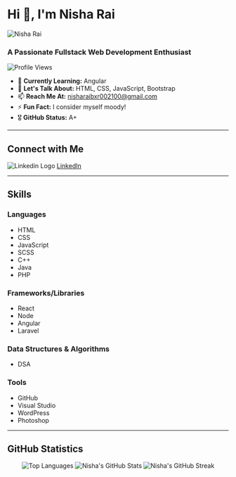# Hi 👋, I'm Nisha Rai

![Nisha Rai](https://your-image-url.com/image1.jpg)

### A Passionate Fullstack Web Development Enthusiast

![Profile Views](https://komarev.com/ghpvc/?username=nisharaibxr&label=Profile%20views&color=0e75b6&style=flat)

- 🌱 **Currently Learning:** Angular
- 💬 **Let's Talk About:** HTML, CSS, JavaScript, Bootstrap
- 📫 **Reach Me At:** nisharaibxr002100@gmail.com
- ⚡ **Fun Fact:** I consider myself moody!
- 🎖 **GitHub Status:** A+

---

## Connect with Me

![Linkedin Logo](https://your-image-url.com/image2.jpg)
[LinkedIn](https://www.linkedin.com/in/nisha-rai-0878241b5/)

---

## Skills

### Languages
- HTML
- CSS
- JavaScript
- SCSS
- C++
- Java
- PHP

### Frameworks/Libraries
- React
- Node
- Angular
- Laravel

### Data Structures & Algorithms
- DSA

### Tools
- GitHub
- Visual Studio
- WordPress
- Photoshop

---

## GitHub Statistics

<div align="center">

![Top Languages](https://github-readme-stats.vercel.app/api/top-langs?username=nisharaibxr&show_icons=true&locale=en&layout=compact)
![Nisha's GitHub Stats](https://github-readme-stats.vercel.app/api?username=nisharaibxr&show_icons=true&locale=en)
![Nisha's GitHub Streak](https://github-readme-streak-stats.herokuapp.com/?user=nisharaibxr&)

</div>
